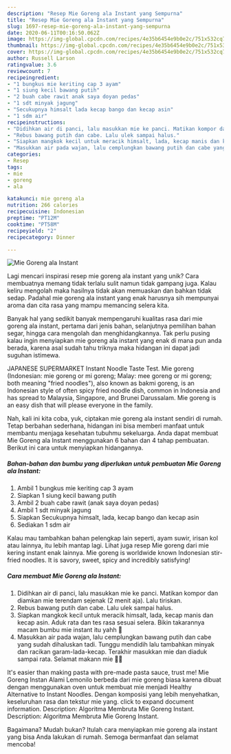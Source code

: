 ```yaml
---
description: "Resep Mie Goreng ala Instant yang Sempurna"
title: "Resep Mie Goreng ala Instant yang Sempurna"
slug: 1697-resep-mie-goreng-ala-instant-yang-sempurna
date: 2020-06-11T00:16:50.062Z
image: https://img-global.cpcdn.com/recipes/4e35b6454e9b0e2c/751x532cq70/mie-goreng-ala-instant-foto-resep-utama.jpg
thumbnail: https://img-global.cpcdn.com/recipes/4e35b6454e9b0e2c/751x532cq70/mie-goreng-ala-instant-foto-resep-utama.jpg
cover: https://img-global.cpcdn.com/recipes/4e35b6454e9b0e2c/751x532cq70/mie-goreng-ala-instant-foto-resep-utama.jpg
author: Russell Larson
ratingvalue: 3.6
reviewcount: 7
recipeingredient:
- "1 bungkus mie keriting cap 3 ayam"
- "1 siung kecil bawang putih"
- "2 buah cabe rawit anak saya doyan pedas"
- "1 sdt minyak jagung"
- "Secukupnya himsalt lada kecap bango dan kecap asin"
- "1 sdm air"
recipeinstructions:
- "Didihkan air di panci, lalu masukkan mie ke panci. Matikan kompor dan diamkan mie terendam sejenak (2 menit aja). Lalu tiriskan."
- "Rebus bawang putih dan cabe. Lalu ulek sampai halus."
- "Siapkan mangkok kecil untuk meracik himsalt, lada, kecap manis dan kecap asin. Aduk rata dan tes rasa sesuai selera. Bikin takarannya macam bumbu mie instant itu yahh 🤩"
- "Masukkan air pada wajan, lalu cemplungkan bawang putih dan cabe yang sudah dihaluskan tadi. Tunggu mendidih lalu tambahkan minyak dan racikan garam-lada-kecap. Terakhir masukkan mie dan diaduk sampai rata. Selamat makann mie 🍜🍜"
categories:
- Resep
tags:
- mie
- goreng
- ala

katakunci: mie goreng ala 
nutrition: 266 calories
recipecuisine: Indonesian
preptime: "PT12M"
cooktime: "PT58M"
recipeyield: "2"
recipecategory: Dinner

---
```



![Mie Goreng ala Instant](https://img-global.cpcdn.com/recipes/4e35b6454e9b0e2c/751x532cq70/mie-goreng-ala-instant-foto-resep-utama.jpg)

Lagi mencari inspirasi resep mie goreng ala instant yang unik? Cara membuatnya memang tidak terlalu sulit namun tidak gampang juga. Kalau keliru mengolah maka hasilnya tidak akan memuaskan dan bahkan tidak sedap. Padahal mie goreng ala instant yang enak harusnya sih mempunyai aroma dan cita rasa yang mampu memancing selera kita.

Banyak hal yang sedikit banyak mempengaruhi kualitas rasa dari mie goreng ala instant, pertama dari jenis bahan, selanjutnya pemilihan bahan segar, hingga cara mengolah dan menghidangkannya. Tak perlu pusing kalau ingin menyiapkan mie goreng ala instant yang enak di mana pun anda berada, karena asal sudah tahu triknya maka hidangan ini dapat jadi suguhan istimewa.

JAPANESE SUPERMARKET Instant Noodle Taste Test. Mie goreng (Indonesian: mie goreng or mi goreng; Malay: mee goreng or mi goreng; both meaning &#34;fried noodles&#34;), also known as bakmi goreng, is an Indonesian style of often spicy fried noodle dish, common in Indonesia and has spread to Malaysia, Singapore, and Brunei Darussalam. Mie goreng is an easy dish that will please everyone in the family.


Nah, kali ini kita coba, yuk, ciptakan mie goreng ala instant sendiri di rumah. Tetap berbahan sederhana, hidangan ini bisa memberi manfaat untuk membantu menjaga kesehatan tubuhmu sekeluarga. Anda dapat membuat Mie Goreng ala Instant menggunakan 6 bahan dan 4 tahap pembuatan. Berikut ini cara untuk menyiapkan hidangannya.

<!--inarticleads1-->

##### Bahan-bahan dan bumbu yang diperlukan untuk pembuatan Mie Goreng ala Instant:

1. Ambil 1 bungkus mie keriting cap 3 ayam
1. Siapkan 1 siung kecil bawang putih
1. Ambil 2 buah cabe rawit (anak saya doyan pedas)
1. Ambil 1 sdt minyak jagung
1. Siapkan Secukupnya himsalt, lada, kecap bango dan kecap asin
1. Sediakan 1 sdm air


Kalau mau tambahkan bahan pelengkap lain seperti, ayam suwir, irisan kol atau lainnya, itu lebih mantap lagi. Lihat juga resep Mie goreng dari mie kering instant enak lainnya. Mie goreng is worldwide known Indonesian stir-fried noodles. It is savory, sweet, spicy and incredibly satisfying! 

<!--inarticleads2-->

##### Cara membuat Mie Goreng ala Instant:

1. Didihkan air di panci, lalu masukkan mie ke panci. Matikan kompor dan diamkan mie terendam sejenak (2 menit aja). Lalu tiriskan.
1. Rebus bawang putih dan cabe. Lalu ulek sampai halus.
1. Siapkan mangkok kecil untuk meracik himsalt, lada, kecap manis dan kecap asin. Aduk rata dan tes rasa sesuai selera. Bikin takarannya macam bumbu mie instant itu yahh 🤩
1. Masukkan air pada wajan, lalu cemplungkan bawang putih dan cabe yang sudah dihaluskan tadi. Tunggu mendidih lalu tambahkan minyak dan racikan garam-lada-kecap. Terakhir masukkan mie dan diaduk sampai rata. Selamat makann mie 🍜🍜


It&#39;s easier than making pasta with pre-made pasta sauce, trust me! Mie Goreng Instan Alami Lemonilo berbeda dari mie goreng biasa karena dibuat dengan menggunakan oven untuk membuat mie menjadi Healthy Alternative to Instant Noodles. Dengan komposisi yang lebih menyehatkan, keseluruhan rasa dan tekstur mie yang. click to expand document information. Description: Algoritma Membruta Mie Goreng Instant. Description: Algoritma Membruta Mie Goreng Instant. 

Bagaimana? Mudah bukan? Itulah cara menyiapkan mie goreng ala instant yang bisa Anda lakukan di rumah. Semoga bermanfaat dan selamat mencoba!
